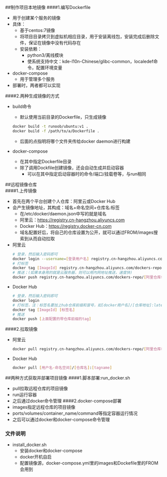 ##制作项目本地镜像
####1.编写Dockerfile
- 用于创建某个服务的镜像
- 具体：
    - 基于centos:7镜像
    - 将项目目录拷贝到虚拟机相应目录，用于安装离线包，安装完成后删除文件，保证在镜像中没有代码存在
    - 安装依赖：
        - python3/离线模块
        - 使系统支持中文：kde-l10n-Chinese/glibc-common，localedef命令，配置环境变量
- docker-compose
    - 用于管理多个服务
- 部署时，两者都可以实现

####2.两种生成镜像的方式
- build命令
    - 默认使用当前目录的Dockerfile，只生成镜像
    ```bash
    docker build -t runoob/ubuntu:v1 .
    docker build -f /path/to/a/Dockerfile . 
    ```
    - 后面的点指明将哪个文件夹传给docker daemon进行构建
    
- docker-compose
    - 在其中指定Dockerfile目录
    - 除了调用Dockfile创建镜像，还会自动生成并启动容器
        - 可以在其中指定启动容器时的命令/端口/挂载卷等，与run相同
    
##远程镜像仓库    
####1.上传镜像
- 首先在两个平台创建个人仓库：阿里云或Docker Hub
- 会产生镜像地址，其构成：域名+命名空间+仓库名:标签
    - 在/etc/docker/daemon.json中写的就是域名
    - 阿里云：https://registry.cn-hangzhou.aliyuncs.com
    - Docker Hub：https://registry.docker-cn.com
    - 域名配置好后，将自己的仓库设置为公开，就可以通过FROM/images搜索到从而自动拉取
- 阿里云
    ```bash
    # 登录，然后输入密码即可
    docker login --username=[登录用户名] registry.cn-hangzhou.aliyuncs.com
    # 打标签
    docker tag [ImageId] registry.cn-hangzhou.aliyuncs.com/dockers-repo/[阿里仓库名]:[标签名]
    # 推送；(如果本身用的就是云服务器，则可以用内网地址推送，速度快)
    docker push registry.cn-hangzhou.aliyuncs.com/dockers-repo/[阿里仓库名]:[上面配置的标签名]
    ```
- Docker Hub
    ```bash
    # 登录，然后输入密码即可
    docker login
    # 打标签，注：标签名要加上hub仓库前缀和冒号，如[docker用户名]/[仓库地址]:latest
    docker tag [ImageId] [标签名]
    # 推送
    docker push [上面配置的带仓库前缀的tag]
    ```
####2.拉取镜像
- 阿里云
    ```bash
    docker pull registry.cn-hangzhou.aliyuncs.com/dockers-repo/[阿里仓库名]:[标签名]
    ```
- Docker Hub
    ```bash
    docker pull [用户名-命名空间]/[仓库名]:[tagname]
    ```

##两种方式获取并部署项目镜像
####1.脚本部署:run_docker.sh
- pull拉取远程仓库的项目镜像
- run运行容器
- 之后通过docker命令管理
####2.docker-compose部署
- images指定远程仓库的项目镜像
- ports/volumes/container_name/command等指定容器运行情况
- 之后可以通过docker和docker-compose命令管理

### 文件说明
- install_docker.sh
    - 安装docker和docker-compose
    - docker开机自启
    - 配置镜像源，docker-compose.yml里的images和Dockefile里的FROM会用到
    